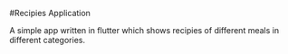 #Recipies Application

A simple app written in flutter which shows recipies of different meals in different categories.

